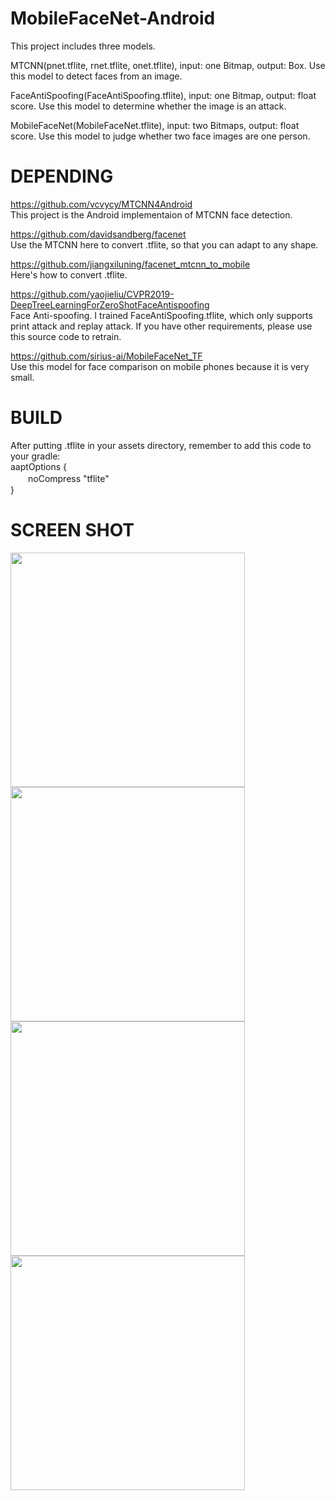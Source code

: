 # MobileFaceNet-Android
This project includes three models.  
  
MTCNN(pnet.tflite, rnet.tflite, onet.tflite), input: one Bitmap, output: Box. Use this model to detect faces from an image.  
  
FaceAntiSpoofing(FaceAntiSpoofing.tflite), input: one Bitmap, output: float score. Use this model to determine whether the image is an attack.  
  
MobileFaceNet(MobileFaceNet.tflite), input: two Bitmaps, output: float score. Use this model to judge whether two face images are one person.  
  
# DEPENDING
https://github.com/vcvycy/MTCNN4Android  
This project is the Android implementaion of MTCNN face detection.

https://github.com/davidsandberg/facenet  
Use the MTCNN here to convert .tflite, so that you can adapt to any shape.  
  
https://github.com/jiangxiluning/facenet_mtcnn_to_mobile  
Here's how to convert .tflite.  
  
https://github.com/yaojieliu/CVPR2019-DeepTreeLearningForZeroShotFaceAntispoofing  
Face Anti-spoofing. I trained FaceAntiSpoofing.tflite, which only supports print attack and replay attack. If you have other requirements, please use this source code to retrain.  
  
https://github.com/sirius-ai/MobileFaceNet_TF  
Use this model for face comparison on mobile phones because it is very small.  
  
# BUILD
After putting .tflite in your assets directory, remember to add this code to your gradle:  
aaptOptions {  
　　noCompress "tflite"  
}  
  
# SCREEN SHOT
<img src="https://github.com/syaringan357/Android-MobileFaceNet-MTCNN-FaceAntiSpoofing/blob/master/ScreenShot/Screen_Shot1.png" width=375/>
<img src="https://github.com/syaringan357/Android-MobileFaceNet-MTCNN-FaceAntiSpoofing/blob/master/ScreenShot/Screen_Shot2.png" width=375/>
<img src="https://github.com/syaringan357/Android-MobileFaceNet-MTCNN-FaceAntiSpoofing/blob/master/ScreenShot/Screen_Shot3.png" width=375/>
<img src="https://github.com/syaringan357/Android-MobileFaceNet-MTCNN-FaceAntiSpoofing/blob/master/ScreenShot/Screen_Shot4.png" width=375/>
